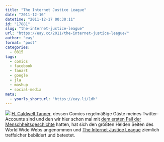 ```yaml
---
title: "The Internet Justice League"
date: "2011-12-16"
datetime: "2011-12-17 00:30:11"
id: "17881"
slug: "the-internet-justice-league"
url: "https://eay.cc/2011/the-internet-justice-league/"
author: "eay"
format: "post"
categories:
  - 0815
tags:
  - comics
  - facebook
  - fanart
  - google
  - jla
  - mashup
  - social-media
meta:
  - yourls_shorturl: "https://eay.li/1dh"
---
```


[![](https://eay.cc/uploads/2011/ijl.gif)](http://www.collegehumor.com/article/6670326/the-internet-justice-league) [H. Caldwell Tanner](http://loldwell.com/), dessen Comics regelmäßige Gäste meines Twitter-Accounts sind und den wir hier schon mal mit [dem ersten Fail der Menschheitsgeschichte](//eay.cc/2010/der-erste-fail-der-menschheitsgeschichte/) hatten, hat sich den größten Helden Seiten des World Wide Webs angenommen und [The Internet Justice League](http://www.collegehumor.com/article/6670326/the-internet-justice-league) ziemlich treffsicher bebildert und betextet.
